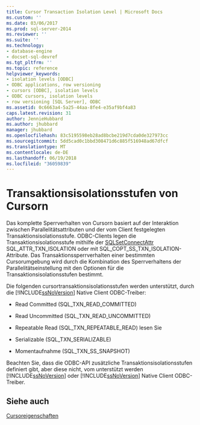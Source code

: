 ```yaml
---
title: Cursor Transaction Isolation Level | Microsoft Docs
ms.custom: ''
ms.date: 03/06/2017
ms.prod: sql-server-2014
ms.reviewer: ''
ms.suite: ''
ms.technology:
- database-engine
- docset-sql-devref
ms.tgt_pltfrm: ''
ms.topic: reference
helpviewer_keywords:
- isolation levels [ODBC]
- ODBC applications, row versioning
- cursors [ODBC], isolation levels
- ODBC cursors, isolation levels
- row versioning [SQL Server], ODBC
ms.assetid: 0c6663a4-5a25-44aa-8fe4-e35af9bf4a83
caps.latest.revision: 31
author: JennieHubbard
ms.author: jhubbard
manager: jhubbard
ms.openlocfilehash: 83c5195598eb28ad8bcbe219d7cda0de327973cc
ms.sourcegitcommit: 5dd5cad0c1bbd308471d6c885f516948ad67dfcf
ms.translationtype: MT
ms.contentlocale: de-DE
ms.lasthandoff: 06/19/2018
ms.locfileid: "36059839"
---
```

# <a name="cursor-transaction-isolation-level"></a>Transaktionsisolationsstufen von Cursorn
  Das komplette Sperrverhalten von Cursorn basiert auf der Interaktion zwischen Parallelitätsattributen und der vom Client festgelegten Transaktionsisolationsstufe. ODBC-Clients legen die Transaktionsisolationsstufe mithilfe der [SQLSetConnectAttr](../../native-client-odbc-api/sqlsetconnectattr.md) SQL_ATTR_TXN_ISOLATION oder mit SQL_COPT_SS_TXN_ISOLATION-Attribute. Das Transaktionssperrverhalten einer bestimmten Cursorumgebung wird durch die Kombination des Sperrverhaltens der Parallelitätseinstellung mit den Optionen für die Transaktionsisolationsstufen bestimmt.  
  
 Die folgenden cursortransaktionsisolationsstufen werden unterstützt, durch die [!INCLUDE[ssNoVersion](../../../includes/ssnoversion-md.md)] Native Client ODBC-Treiber:  
  
-   Read Committed (SQL_TXN_READ_COMMITTED)  
  
-   Read Uncommitted (SQL_TXN_READ_UNCOMMITTED)  
  
-   Repeatable Read (SQL_TXN_REPEATABLE_READ) lesen Sie  
  
-   Serializable (SQL_TXN_SERIALIZABLE)  
  
-   Momentaufnahme (SQL_TXN_SS_SNAPSHOT)  
  
 Beachten Sie, dass die ODBC-API zusätzliche Transaktionsisolationsstufen definiert gibt, aber diese nicht, vom unterstützt werden [!INCLUDE[ssNoVersion](../../../includes/ssnoversion-md.md)] oder [!INCLUDE[ssNoVersion](../../../includes/ssnoversion-md.md)] Native Client ODBC-Treiber.  
  
## <a name="see-also"></a>Siehe auch  
 [Cursoreigenschaften](cursor-properties.md)  
  
  